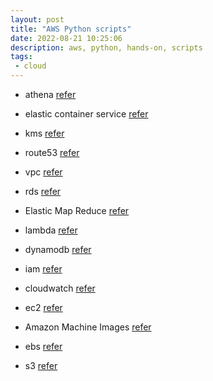 ```yaml
---
layout: post
title: "AWS Python scripts"
date: 2022-08-21 10:25:06
description: aws, python, hands-on, scripts
tags:
 - cloud
---
```


- athena 
[refer](https://hands-on.cloud/working-with-athena-in-python-using-boto3/)

- elastic container service
[refer](https://hands-on.cloud/working-with-ecs-in-python-using-boto3/)

- kms
[refer](https://hands-on.cloud/working-with-kms-in-python-using-boto3/)

- route53
[refer](https://hands-on.cloud/working-with-route53-in-python-using-boto3/)

- vpc
[refer](https://hands-on.cloud/working-with-vpc-in-python-using-boto3/)

- rds
[refer](https://hands-on.cloud/working-with-rds-in-python-using-boto3/)

- Elastic Map Reduce
[refer](https://hands-on.cloud/working-with-emr-in-python-using-boto3/)

- lambda
[refer](https://hands-on.cloud/working-with-aws-lambda-in-python-using-boto3/)

- dynamodb 
[refer](https://hands-on.cloud/working-with-dynamodb-in-python-using-boto3/)

- iam
[refer](https://hands-on.cloud/working-with-iam-in-python-using-boto3/)

- cloudwatch
[refer](https://hands-on.cloud/working-with-cloudwatch-in-python-using-boto3/)

- ec2
[refer](https://hands-on.cloud/working-with-ec2-instances-using-boto3-in-python/)

- Amazon Machine Images
[refer](https://hands-on.cloud/working-with-snapshots-and-amis-using-boto3-in-python/)

- ebs
[refer](https://hands-on.cloud/working-with-ebs-volumes-in-python/)

- s3
[refer](https://hands-on.cloud/working-with-s3-in-python-using-boto3/)


